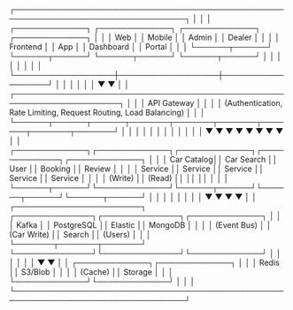 ┌─────────────────────────────────────────────────────────────────────────────────┐
│                                                                                 │
│   ┌─────────────┐    ┌─────────────┐    ┌─────────────┐    ┌─────────────┐     │
│   │    Web      │    │   Mobile    │    │   Admin     │    │   Dealer    │     │
│   │  Frontend   │    │   App       │    │  Dashboard  │    │  Portal     │     │
│   └──────┬──────┘    └──────┬──────┘    └──────┬──────┘    └──────┬──────┘     │
│          │                  │                  │                  │             │
│          └──────────────────┼──────────────────┼──────────────────┘             │
│                             │                  │                                │
│                             ▼                  ▼                                │
│   ┌─────────────────────────────────────────────────────────────────────┐       │
│   │                          API Gateway                                │       │
│   │ (Authentication, Rate Limiting, Request Routing, Load Balancing)   │       │
│   └──────┬──────┬──────┬───────┬───────┬───────┬───────┬───────┬───────┘       │
│          │      │      │       │       │       │       │       │                │
│          ▼      ▼      ▼       ▼       ▼       ▼       ▼       ▼                │
│   ┌─────────────┐┌─────────────┐┌─────────────┐┌─────────────┐┌─────────────┐  │
│   │  Car Catalog││  Car Search ││   User      ││  Booking    ││  Review     │  │
│   │  Service    ││  Service    ││   Service   ││  Service    ││  Service    │  │
│   │ (Write)     ││ (Read)      ││             ││             ││             │  │
│   └──────┬──────┘└─────────────┘└──────┬──────┘└──────┬──────┘└──────┬──────┘  │
│          │                              │              │              │         │
│          ▼                              ▼              ▼              ▼         │
│   ┌───────────────────────┐    ┌──────────────┐┌──────────────┐┌─────────────┐ │
│   │        Kafka          │    │  PostgreSQL  ││  Elastic     ││  MongoDB    │ │
│   │  (Event Bus)          │    │  (Car Write) ││  Search      ││  (Users)    │ │
│   └───────┬───────┬───────┘    └──────────────┘└──────────────┘└─────────────┘ │
│           │       │                                                             │
│           ▼       ▼                                                             │
│   ┌─────────────┐┌─────────────┐                                               │
│   │  Redis      ││  S3/Blob    │                                               │
│   │  (Cache)    ││  Storage    │                                               │
│   └─────────────┘└─────────────┘                                               │
│                                                                                 │
└─────────────────────────────────────────────────────────────────────────────────┘